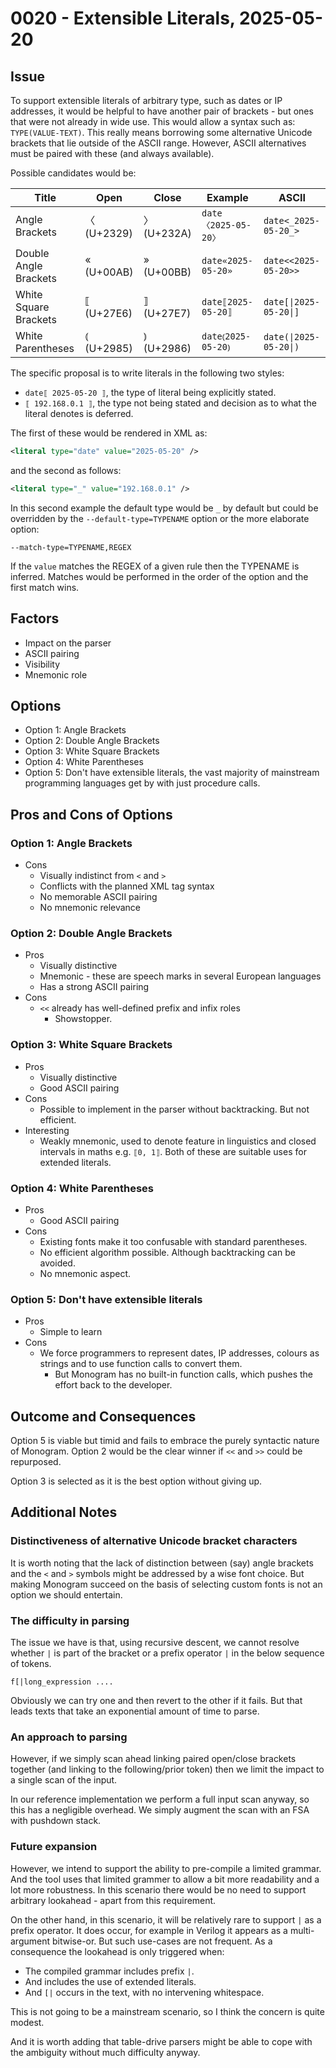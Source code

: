 # 0020 - Extensible Literals, 2025-05-20

## Issue

To support extensible literals of arbitrary type, such as dates or IP addresses,
it would be helpful to have another pair of brackets - but ones that were not
already in wide use. This would allow a syntax such as: `TYPE(VALUE-TEXT)`. 
This really means borrowing some alternative Unicode brackets that lie
outside of the ASCII range. However, ASCII alternatives must be paired with
these (and always available).


Possible candidates would be:

| Title                 | Open        | Close       | Example            | ASCII                |
| --------------------- | ----------- | ----------- | ------------------ | -------------------- |
| Angle Brackets        | 〈 (U+2329) | 〉 (U+232A) | `date〈2025-05-20〉` | `date<_2025-05-20_>` |
| Double Angle Brackets | « (U+00AB)  | » (U+00BB)  | `date«2025-05-20»`  | `date<<2025-05-20>>`   |
| White Square Brackets | ⟦ (U+27E6)  | ⟧ (U+27E7)  | `date⟦2025-05-20⟧`   | `date[\|2025-05-20\|]` |
| White Parentheses | ⦅ (U+2985)  | ⦆ (U+2986)  | `date⦅2025-05-20⦆`   | `date(\|2025-05-20\|)` |

The specific proposal is to write literals in the following two styles:

- `date⟦ 2025-05-20 ⟧`, the type of literal being explicitly stated.
- `⟦ 192.168.0.1 ⟧`, the type not being stated and decision as to what the 
  literal denotes is deferred.

The first of these would be rendered in XML as:

```xml
<literal type="date" value="2025-05-20" />
```

and the second as follows:

```xml
<literal type="_" value="192.168.0.1" />
```

In this second example the default type would be `_` by default but could be
overridden by the `--default-type=TYPENAME` option or the more elaborate option:

```
--match-type=TYPENAME,REGEX
```

If the `value` matches the REGEX of a given rule then the TYPENAME is inferred.
Matches would be performed in the order of the option and the first match wins.


## Factors

- Impact on the parser
- ASCII pairing
- Visibility
- Mnemonic role

## Options

- Option 1: Angle Brackets
- Option 2: Double Angle Brackets
- Option 3: White Square Brackets
- Option 4: White Parentheses
- Option 5: Don't have extensible literals, the vast majority of mainstream
  programming languages get by with just procedure calls.

## Pros and Cons of Options

### Option 1: Angle Brackets

- Cons
    - Visually indistinct from `<` and `>`
    - Conflicts with the planned XML tag syntax
    - No memorable ASCII pairing
    - No mnemonic relevance



### Option 2: Double Angle Brackets
- Pros
    - Visually distinctive
    - Mnemonic - these are speech marks in several European languages
    - Has a strong ASCII pairing
- Cons
    - `<<` already has well-defined prefix and infix roles
        - Showstopper.

### Option 3: White Square Brackets

- Pros
    - Visually distinctive
    - Good ASCII pairing
- Cons
    - Possible to implement in the parser without backtracking. But not efficient.
- Interesting
    - Weakly mnemonic, used to denote feature in linguistics and closed intervals
      in maths e.g. `⟦0, 1⟧`. Both of these are suitable uses for extended
      literals.



### Option 4: White Parentheses
- Pros
    - Good ASCII pairing
- Cons
    - Existing fonts make it too confusable with standard parentheses.
    - No efficient algorithm possible. Although backtracking can be avoided.
    - No mnemonic aspect.

### Option 5: Don't have extensible literals

- Pros
    - Simple to learn
- Cons
    - We force programmers to represent dates, IP addresses, colours as 
      strings and to use function calls to convert them. 
      - But Monogram has no built-in function calls, which pushes the 
        effort back to the developer.


## Outcome and Consequences

Option 5 is viable but timid and fails to embrace the purely syntactic
nature of Monogram. Option 2 would be the clear winner if `<<` and `>>`
could be repurposed. 

Option 3 is selected as it is the best option without giving up.


## Additional Notes

### Distinctiveness of alternative Unicode bracket characters

It is worth noting that the lack of distinction between (say) angle brackets
and the `<` and `>` symbols might be addressed by a wise font choice. But
making Monogram succeed on the basis of selecting custom fonts is not an
option we should entertain.


### The difficulty in parsing

The issue we have is that, using recursive descent, we cannot resolve whether
`|` is part of the bracket or a prefix operator `|` in the below sequence of
tokens.

```
f[|long_expression ....
```

Obviously we can try one and then revert to the other if it fails. But that 
leads texts that take an exponential amount of time to parse.

### An approach to parsing

However, if we simply scan ahead linking paired open/close brackets together (and
linking to the following/prior token) then we limit the impact to a
single scan of the input. 

In our reference implementation we perform a full input scan anyway, so this
has a negligible overhead. We simply augment the scan with an FSA with pushdown
stack.

### Future expansion

However, we intend to support the ability to pre-compile a limited grammar. And
the tool uses that limited grammer to allow a bit more readability and a lot
more robustness. In this scenario there would be no need to support arbitrary 
lookahead - apart from this requirement.

On the other hand, in this scenario, it will be relatively rare to support
`|` as a prefix operator. It does occur, for example in Verilog it appears as a 
multi-argument bitwise-or. But such use-cases are not frequent. As a consequence 
the lookahead is only triggered when:

- The compiled grammar includes prefix `|`.
- And includes the use of extended literals.
- And `[|` occurs in the text, with no intervening whitespace.

This is not going to be a mainstream scenario, so I think the concern is 
quite modest.

And it is worth adding that table-drive parsers might be able to cope with the
ambiguity without much difficulty anyway.







